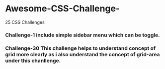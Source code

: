 # Awesome-CSS-Challenge-
25 CSS Challenges

### Challenge-1 include simple sidebar menu which can be toggle.

### Challenge-30 This challenge helps to understand concept of grid more clearly as i also understand the concept of grid-area under this chanllenge.
